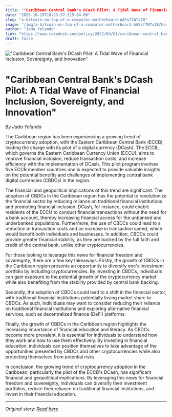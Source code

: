 ```yaml
---
title: ""Caribbean Central Bank's DCash Pilot: A Tidal Wave of Financial Inclusion, Sovereignty, and Innovation""
date: "2025-10-19T18:23:57.515-04:00"
slug: "a-bitcoin-on-top-of-a-computer-motherboard-AA5sf7WTv10"
image: "/img/a-bitcoin-on-top-of-a-computer-motherboard-AA5sf7WTv10/header.jpg"
author: "Jada Yolanda"
link: "https://www.coindesk.com/policy/2022/04/01/caribbean-central-bank-to-pilot-retail-cbdc-in-5-member-states/"
draft: false
---
```


!["Caribbean Central Bank's DCash Pilot: A Tidal Wave of Financial Inclusion, Sovereignty, and Innovation"](/img/a-bitcoin-on-top-of-a-computer-motherboard-AA5sf7WTv10/header.jpg)

# "Caribbean Central Bank's DCash Pilot: A Tidal Wave of Financial Inclusion, Sovereignty, and Innovation"

*By Jada Yolanda*

The Caribbean region has been experiencing a growing trend of cryptocurrency adoption, with the Eastern Caribbean Central Bank (ECCB) leading the charge with its pilot of a digital currency (DCash). The ECCB, which governs the Eastern Caribbean Currency Union (ECCU), aims to improve financial inclusion, reduce transaction costs, and increase efficiency with the implementation of DCash. This pilot program involves five ECCB member countries and is expected to provide valuable insights on the potential benefits and challenges of implementing central bank digital currencies (CBDCs) in the region.

The financial and geopolitical implications of this trend are significant. The adoption of CBDCs in the Caribbean region has the potential to revolutionize the financial sector by reducing reliance on traditional financial institutions and promoting financial inclusion. DCash, for instance, could enable residents of the ECCU to conduct financial transactions without the need for a bank account, thereby increasing financial access for the unbanked and underbanked populations. Furthermore, the use of CBDCs could lead to a reduction in transaction costs and an increase in transaction speed, which would benefit both individuals and businesses. In addition, CBDCs could provide greater financial stability, as they are backed by the full faith and credit of the central bank, unlike other cryptocurrencies.

For those looking to leverage this news for financial freedom and sovereignty, there are a few key takeaways. Firstly, the growth of CBDCs in the Caribbean region presents an opportunity to diversify one's investment portfolio by including cryptocurrencies. By investing in CBDCs, individuals can gain exposure to the potential growth of the cryptocurrency market while also benefiting from the stability provided by central bank backing.

Secondly, the adoption of CBDCs could lead to a shift in the financial sector, with traditional financial institutions potentially losing market share to CBDCs. As such, individuals may want to consider reducing their reliance on traditional financial institutions and exploring alternative financial services, such as decentralized finance (DeFi) platforms.

Finally, the growth of CBDCs in the Caribbean region highlights the increasing importance of financial education and literacy. As CBDCs become more prevalent, it is essential for individuals to understand how they work and how to use them effectively. By investing in financial education, individuals can position themselves to take advantage of the opportunities presented by CBDCs and other cryptocurrencies while also protecting themselves from potential risks.

In conclusion, the growing trend of cryptocurrency adoption in the Caribbean, particularly the pilot of the ECCB's DCash, has significant financial and geopolitical implications. By leveraging this news for financial freedom and sovereignty, individuals can diversify their investment portfolios, reduce their reliance on traditional financial institutions, and invest in their financial education.

---

*Original story: [Read here](https://www.coindesk.com/policy/2022/04/01/caribbean-central-bank-to-pilot-retail-cbdc-in-5-member-states/)*
